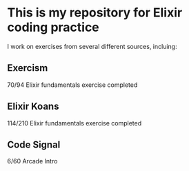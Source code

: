 # This is my repository for Elixir coding practice
I work on exercises from several different sources, incluing:

## Exercism
70/94 Elixir fundamentals exercise completed

## Elixir Koans
114/210 Elixir fundamentals exercise completed

## Code Signal
6/60 Arcade Intro